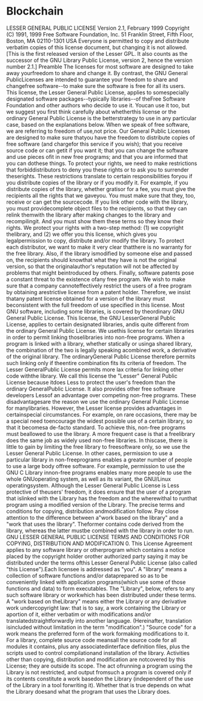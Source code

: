 # Blockchain
LESSER GENERAL PUBLIC LICENSE Version 2.1, February 1999 Copyright (C) 1991, 1999 Free Software Foundation, Inc. 51 Franklin Street, Fifth Floor, Boston, MA 02110-1301 USA Everyone is permitted to copy and distribute verbatim copies of this license document, but changing it is not allowed. [This is the first released version of the Lesser GPL. It also counts as the successor of the GNU Library Public License, version 2, hence the version number 2.1.] Preamble The licenses for most software are designed to take away yourfreedom to share and change it. By contrast, the GNU General PublicLicenses are intended to guarantee your freedom to share and changefree software--to make sure the software is free for all its users. This license, the Lesser General Public License, applies to somespecially designated software packages--typically libraries--of theFree Software Foundation and other authors who decide to use it. Youcan use it too, but we suggest you first think carefully about whetherthis license or the ordinary General Public License is the betterstrategy to use in any particular case, based on the explanations below. When we speak of free software, we are referring to freedom of use,not price. Our General Public Licenses are designed to make sure thatyou have the freedom to distribute copies of free software (and chargefor this service if you wish); that you receive source code or can getit if you want it; that you can change the software and use pieces ofit in new free programs; and that you are informed that you can dothese things. To protect your rights, we need to make restrictions that forbiddistributors to deny you these rights or to ask you to surrender theserights. These restrictions translate to certain responsibilities foryou if you distribute copies of the library or if you modify it. For example, if you distribute copies of the library, whether gratisor for a fee, you must give the recipients all the rights that we gaveyou. You must make sure that they, too, receive or can get the sourcecode. If you link other code with the library, you must providecomplete object files to the recipients, so that they can relink themwith the library after making changes to the library and recompilingit. And you must show them these terms so they know their rights. We protect your rights with a two-step method: (1) we copyright thelibrary, and (2) we offer you this license, which gives you legalpermission to copy, distribute and/or modify the library. To protect each distributor, we want to make it very clear thatthere is no warranty for the free library. Also, if the library ismodified by someone else and passed on, the recipients should knowthat what they have is not the original version, so that the originalauthor's reputation will not be affected by problems that might beintroduced by others. Finally, software patents pose a constant threat to the existence ofany free program. We wish to make sure that a company cannoteffectively restrict the users of a free program by obtaining arestrictive license from a patent holder. Therefore, we insist thatany patent license obtained for a version of the library must beconsistent with the full freedom of use specified in this license. Most GNU software, including some libraries, is covered by theordinary GNU General Public License. This license, the GNU LesserGeneral Public License, applies to certain designated libraries, andis quite different from the ordinary General Public License. We usethis license for certain libraries in order to permit linking thoselibraries into non-free programs. When a program is linked with a library, whether statically or usinga shared library, the combination of the two is legally speaking acombined work, a derivative of the original library. The ordinaryGeneral Public License therefore permits such linking only if theentire combination fits its criteria of freedom. The Lesser GeneralPublic License permits more lax criteria for linking other code withthe library. We call this license the "Lesser" General Public License because itdoes Less to protect the user's freedom than the ordinary GeneralPublic License. It also provides other free software developers Lessof an advantage over competing non-free programs. These disadvantagesare the reason we use the ordinary General Public License for manylibraries. However, the Lesser license provides advantages in certainspecial circumstances. For example, on rare occasions, there may be a special need toencourage the widest possible use of a certain library, so that it becomesa de-facto standard. To achieve this, non-free programs must beallowed to use the library. A more frequent case is that a freelibrary does the same job as widely used non-free libraries. In thiscase, there is little to gain by limiting the free library to freesoftware only, so we use the Lesser General Public License. In other cases, permission to use a particular library in non-freeprograms enables a greater number of people to use a large body offree software. For example, permission to use the GNU C Library innon-free programs enables many more people to use the whole GNUoperating system, as well as its variant, the GNU/Linux operatingsystem. Although the Lesser General Public License is Less protective of theusers' freedom, it does ensure that the user of a program that islinked with the Library has the freedom and the wherewithal to runthat program using a modified version of the Library. The precise terms and conditions for copying, distribution andmodification follow. Pay close attention to the difference between a"work based on the library" and a "work that uses the library". Theformer contains code derived from the library, whereas the latter mustbe combined with the library in order to run. GNU LESSER GENERAL PUBLIC LICENSE TERMS AND CONDITIONS FOR COPYING, DISTRIBUTION AND MODIFICATION 0. This License Agreement applies to any software library or otherprogram which contains a notice placed by the copyright holder orother authorized party saying it may be distributed under the terms ofthis Lesser General Public License (also called "this License").Each licensee is addressed as "you". A "library" means a collection of software functions and/or dataprepared so as to be conveniently linked with application programs(which use some of those functions and data) to form executables. The "Library", below, refers to any such software library or workwhich has been distributed under these terms. A "work based on theLibrary" means either the Library or any derivative work undercopyright law: that is to say, a work containing the Library or aportion of it, either verbatim or with modifications and/or translatedstraightforwardly into another language. (Hereinafter, translation isincluded without limitation in the term "modification".) "Source code" for a work means the preferred form of the work formaking modifications to it. For a library, complete source code meansall the source code for all modules it contains, plus any associatedinterface definition files, plus the scripts used to control compilationand installation of the library. Activities other than copying, distribution and modification are notcovered by this License; they are outside its scope. The act ofrunning a program using the Library is not restricted, and output fromsuch a program is covered only if its contents constitute a work basedon the Library (independent of the use of the Library in a tool forwriting it). Whether that is true depends on what the Library doesand what the program that uses the Library does.
